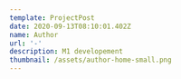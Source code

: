 ```yaml
---
template: ProjectPost
date: 2020-09-13T08:10:01.402Z
name: Author
url: '-'
description: M1 developement
thumbnail: /assets/author-home-small.png
---
```


